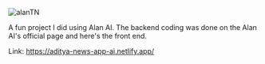 ![alanTN](https://user-images.githubusercontent.com/77228474/110441509-dd12ef00-80df-11eb-8cdd-a60a0cc65c87.png)


A fun project I did using Alan AI. The backend coding was done on the Alan AI's official page and here's the front end.

Link:
https://aditya-news-app-ai.netlify.app/
